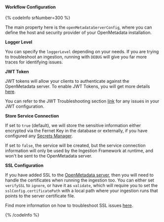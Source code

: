#### Workflow Configuration

{% codeInfo srNumber=300 %}

The main property here is the `openMetadataServerConfig`, where you can define the host and security provider of your OpenMetadata installation.

**Logger Level**

You can specify the `loggerLevel` depending on your needs. If you are trying to troubleshoot an ingestion, running
  with `DEBUG` will give you far more traces for identifying issues.

**JWT Token**

JWT tokens will allow your clients to authenticate against the OpenMetadata server. 
To enable JWT Tokens, you will get more details [here](/deployment/security/enable-jwt-tokens).

You can refer to the JWT Troubleshooting section [link](/deployment/security/jwt-troubleshooting) for any issues in 
your JWT configuration.

**Store Service Connection**

If set to `true` (default), we will store the sensitive information either encrypted via the Fernet Key in the database
or externally, if you have configured any [Secrets Manager](/deployment/secrets-manager).

If set to `false`, the service will be created, but the service connection information will only be used by the Ingestion
Framework at runtime, and won't be sent to the OpenMetadata server.

**SSL Configuration**

If you have added SSL to the [OpenMetadata server](/deployment/security/enable-ssl), then you will need to handle
the certificates when running the ingestion too. You can either set `verifySSL` to `ignore`, or have it as `validate`,
which will require you to set the `sslConfig.certificatePath` with a local path where your ingestion runs that points
to the server certificate file.

Find more information on how to troubleshoot SSL issues [here](/deployment/security/enable-ssl/ssl-troubleshooting).

{% /codeInfo %}
